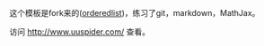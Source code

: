 这个模板是fork来的([orderedlist][1])，练习了git，markdown，MathJax。

访问 http://www.uuspider.com/ 查看。

[1]:https://github.com/orderedlist "orderedlist"
